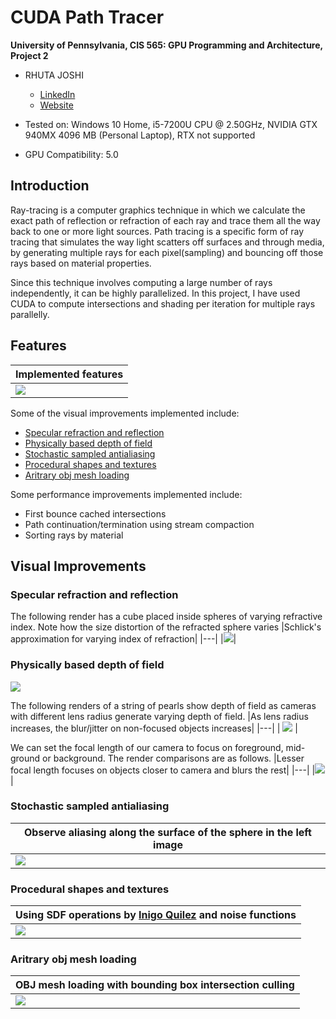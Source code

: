 CUDA Path Tracer
================

**University of Pennsylvania, CIS 565: GPU Programming and Architecture, Project 2**

* RHUTA JOSHI
  * [LinkedIn](https://www.linkedin.com/in/rcj9719/)
  * [Website](https://sites.google.com/view/rhuta-joshi)

* Tested on: Windows 10 Home, i5-7200U CPU @ 2.50GHz, NVIDIA GTX 940MX 4096 MB (Personal Laptop), RTX not supported
* GPU Compatibility: 5.0


## Introduction

Ray-tracing is a computer graphics technique in which we calculate the exact path of reflection or refraction of each ray and trace them all the way back to one or more light sources. Path tracing is a specific form of ray tracing that simulates the way light scatters off surfaces and through media, by generating multiple rays for each pixel(sampling) and bouncing off those rays based on material properties.

Since this technique involves computing a large number of rays independently, it can be highly parallelized. In this project, I have used CUDA to compute intersections and shading per iteration for multiple rays parallelly.

## Features

|Implemented features|
|---|
|![](img/demoSceneAnnotate.png)|

Some of the visual improvements implemented include:
- [Specular refraction and reflection](#specular-refraction-and-reflection)
- [Physically based depth of field](#physically-based-depth-of-field)
- [Stochastic sampled antialiasing](#stochastic-sampled-antialiasing)
- [Procedural shapes and textures](#procedural-shapes-and-textures)
- [Aritrary obj mesh loading](#aritrary-obj-mesh-loading)

Some performance improvements implemented include:
- First bounce cached intersections
- Path continuation/termination using stream compaction
- Sorting rays by material

## Visual Improvements

### Specular refraction and reflection
The following render has a cube placed inside spheres of varying refractive index. Note how the size distortion of the refracted sphere varies
|Schlick's approximation for varying index of refraction|
|---|
|![](img/materialTypes2Annotate.png)|

### Physically based depth of field

![](img/renders/dof_focaldist12.png)

The following renders of a string of pearls show depth of field as cameras with different lens radius generate varying depth of field.
|As lens radius increases, the blur/jitter on non-focused objects increases|
|---|
| ![](img/dof_lensRadius.png) |

We can set the focal length of our camera to focus on foreground, mid-ground or background. The render comparisons are as follows.
|Lesser focal length focuses on objects closer to camera and blurs the rest|
|---|
|![](img/dof_focalDist.png)|

### Stochastic sampled antialiasing

|Observe aliasing along the surface of the sphere in the left image|
|---|
|![](img/antialiasingAnnotate.png)|

### Procedural shapes and textures

|Using SDF operations by [Inigo Quilez](https://iquilezles.org/articles/distfunctions/) and noise functions|
|---|
|![](img/proceduralAnnotate.png)|

### Aritrary obj mesh loading

|OBJ mesh loading with bounding box intersection culling|
|---|
|![](img/renders/objLoading2.png)|
 
